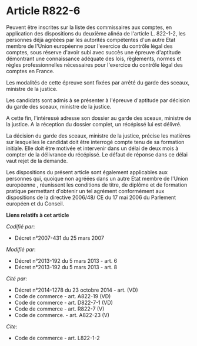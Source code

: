 # Article R822-6

Peuvent être inscrites sur la liste des commissaires aux comptes, en application des dispositions du deuxième alinéa de
l'article L. 822-1-2, les personnes déjà agréées par les autorités compétentes d'un autre Etat membre de  l'Union européenne
pour l'exercice du contrôle légal des comptes, sous réserve d'avoir subi avec succès une épreuve d'aptitude démontrant une
connaissance adéquate des lois, règlements, normes et règles professionnelles nécessaires pour l'exercice du contrôle légal
des comptes en France. 

Les modalités de cette épreuve sont fixées par arrêté du garde des sceaux, ministre de la justice. 

Les candidats sont admis à se présenter à l'épreuve d'aptitude par décision du garde des sceaux, ministre de la justice. 

A cette fin, l'intéressé adresse son dossier au garde des sceaux, ministre de la justice. A la réception du dossier complet,
un récépissé lui est délivré. 

La décision du garde des sceaux, ministre de la justice, précise les matières sur lesquelles le candidat doit être interrogé
compte tenu de sa formation initiale. Elle doit être motivée et intervenir dans un délai de deux mois à compter de la
délivrance du récépissé. Le défaut de réponse dans ce délai vaut rejet de la demande. 

Les dispositions du présent article sont également applicables aux personnes qui, quoique non agréées dans un autre Etat
membre de  l'Union européenne , réunissent les conditions de titre, de diplôme et de formation pratique permettant d'obtenir
un tel agrément conformément aux dispositions de la directive 2006/48/ CE du 17 mai 2006 du Parlement européen et du Conseil.

**Liens relatifs à cet article**

_Codifié par_:

  - Décret n°2007-431 du 25 mars 2007

_Modifié par_:

  - Décret n°2013-192 du 5 mars 2013 - art. 6
  - Décret n°2013-192 du 5 mars 2013 - art. 8

_Cité par_:

  - Décret n°2014-1278 du 23 octobre 2014 - art. (VD)
  - Code de commerce - art. A822-19 (VD)
  - Code de commerce - art. D822-7-1 (VD)
  - Code de commerce - art. R822-7 (V)
  - Code de commerce. - art. A822-23 (V)

_Cite_:

  - Code de commerce - art. L822-1-2

